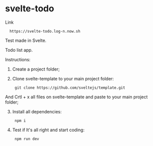 # svelte-todo

Link

      https://svelte-todo.log-n.now.sh


Test made in Svelte.

Todo list app.

Instructions:

1. Create a project folder;


2. Clone svelte-template to your main project folder:

        git clone https://github.com/sveltejs/template.git
    
  And Crtl + x all files on svelte-template and paste to your main project folder;
  

3. Install all dependencies:

        npm i
    

4. Test if It's all right and start coding:

        npm run dev
    
